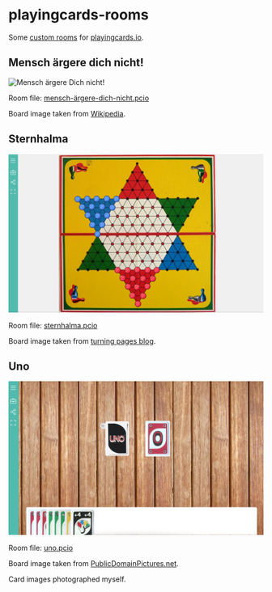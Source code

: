 # playingcards-rooms

Some [custom rooms](https://playingcards.io/docs/room-import-export) for [playingcards.io](https://playingcards.io/).


## Mensch ärgere dich nicht!

![Mensch ärgere Dich nicht!](mensch-ärgere-dich-nicht.jpg)

Room file: [mensch-ärgere-dich-nicht.pcio](mensch-ärgere-dich-nicht.pcio)

Board image taken from [Wikipedia](https://en.wikipedia.org/wiki/Mensch_%C3%A4rgere_Dich_nicht).


## Sternhalma

![Sternhalma](sternhalma.jpg)

Room file: [sternhalma.pcio](sternhalma.pcio)

Board image taken from [turning pages blog](http://ellenturningpages.blogspot.com/2010/06/colourful-halma.html).


## Uno

![Uno](uno.jpg)

Room file: [uno.pcio](uno.pcio)

Board image taken from [PublicDomainPictures.net](https://www.publicdomainpictures.net/en/view-image.php?image=173869&picture=table-2).

Card images photographed myself.

